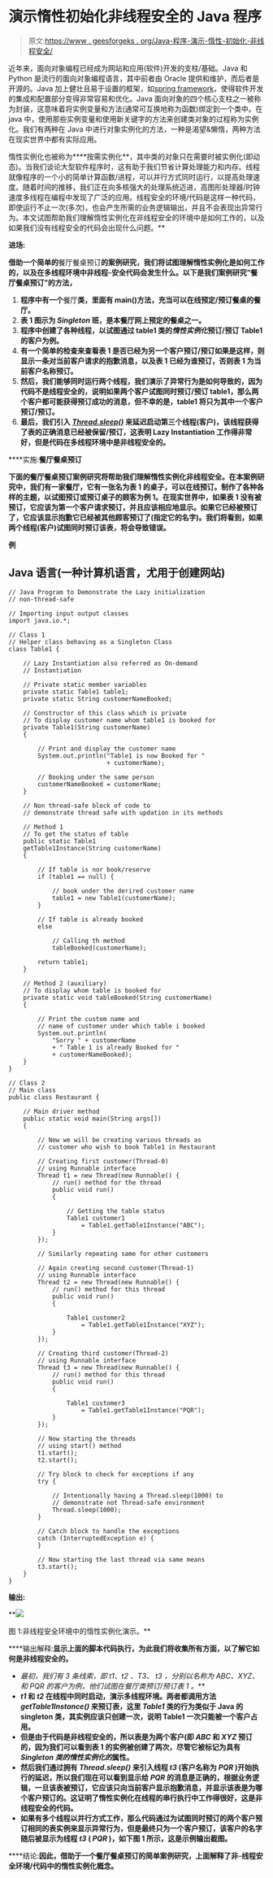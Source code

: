 # 演示惰性初始化非线程安全的 Java 程序

> 原文:[https://www . geesforgeks . org/Java-程序-演示-惰性-初始化-非线程安全/](https://www.geeksforgeeks.org/java-program-to-demonstrate-the-lazy-initialization-non-thread-safe/)

近年来，面向对象编程已经成为网站和应用(软件)开发的支柱/基础。Java 和 Python 是流行的面向对象编程语言，其中前者由 Oracle 提供和维护，而后者是开源的。Java 加上健壮且易于设置的框架，如[spring framework](https://www.geeksforgeeks.org/introduction-to-spring-framework/)，使得软件开发的集成和配置部分变得非常容易和优化。Java 面向对象的四个核心支柱之一被称为封装，这意味着将实例变量和方法(通常可互换地称为函数)绑定到一个类中。在 java 中，使用那些实例变量和使用新关键字的方法来创建类对象的过程称为实例化。我们有两种在 Java 中进行对象实例化的方法，一种是渴望&懒惰，两种方法在现实世界中都有实际应用。

惰性实例化也被称为****按需实例化**，其中类的对象只在需要时被实例化(即动态)。当我们谈论大型软件程序时，这有助于我们节省计算处理能力和内存。线程就像程序的一个小的简单计算函数/进程，可以并行方式同时运行，以提高处理速度。随着时间的推移，我们正在向多核强大的处理系统迈进，高图形处理器/时钟速度多线程在编程中发现了广泛的应用。线程安全的环境/代码是这样一种代码，即使运行不止一次(多次)，也会产生所需的业务逻辑输出，并且不会表现出异常行为。本文试图帮助我们理解惰性实例化在非线程安全的环境中是如何工作的，以及如果我们没有线程安全的代码会出现什么问题。**

****进场:****

**借助一个简单的**餐厅餐桌预订**的案例研究，我们将试图理解惰性实例化是如何工作的，以及在多线程环境中非线程**–**安全代码会发生什么。以下是我们案例研究“餐厅餐桌预订”的方法，**

1.  **程序中有一个**餐厅**类，里面有 main()方法，充当可以在线预定/预订餐桌的餐厅。**
2.  ****表 1** 图示为 *Singleton* 班，是本餐厅网上预定的餐桌之一。**
3.  **程序中创建了各种线程，以试图通过 table1 类的*惰性实例化*预订/预订 Table1 的客户为例。**
4.  **有一个简单的检查来查看表 1 是否已经为另一个客户预订/预订如果是这样，则显示一条对当前客户请求的抱歉消息，以及表 1 已经为谁预订，否则表 1 为当前客户名称预订。**
5.  **然后，我们能够同时运行两个线程，我们演示了异常行为是如何导致的，因为代码不是线程安全的，说明如果两个客户试图同时预订/预订 table1，那么两个客户都可能获得预订成功的消息，但不幸的是，table1 将只为其中一个客户预订/预订。**
6.  **最后，我们引入 [*Thread.sleep()*](https://www.geeksforgeeks.org/thread-sleep-method-in-java-with-examples/) 来延迟启动第三个线程(客户)，该线程获得了表的正确消息已经被保留/预订，这表明 Lazy Instantiation 工作得非常好，但是代码在多线程环境中是非线程安全的。**

****实施:**餐厅餐桌预订**

**下面的餐厅餐桌预订案例研究将帮助我们理解惰性实例化非线程安全。在本案例研究中，我们有一家餐厅，它有一张名为表 1 的桌子，可以在线预订。制作了各种各样的主题，以试图预订或预订桌子的顾客为例 1。在现实世界中，如果表 1 没有被预订，它应该为第一个客户请求预订，并且应该相应地显示。如果它已经被预订了，它应该显示抱歉它已经被其他顾客预订了(指定它的名字)。我们将看到，如果两个线程(客户)试图同时预订该表，将会导致错误。**

****例****

## **Java 语言(一种计算机语言，尤用于创建网站)**

```
// Java Program to Demonstrate the Lazy initialization
// non-thread-safe

// Importing input output classes
import java.io.*;

// Class 1
// Helper class behaving as a Singleton Class
class Table1 {

    // Lazy Instantiation also referred as On-demand
    // Instantiation

    // Private static member variables
    private static Table1 table1;
    private static String customerNameBooked;

    // Constructor of this class which is private
    // To display customer name whom table1 is booked for
    private Table1(String customerName)
    {

        // Print and display the customer name
        System.out.println("Table1 is now Booked for "
                           + customerName);

        // Booking under the same person
        customerNameBooked = customerName;
    }

    // Non thread-safe block of code to
    // demonstrate thread safe with updation in its methods

    // Method 1
    // To get the status of table
    public static Table1
    getTable1Instance(String customerName)
    {

        // If table is nor book/reserve
        if (table1 == null) {

            // book under the derired customer name
            table1 = new Table1(customerName);
        }

        // If table is already booked
        else

            // Calling th method
            tableBooked(customerName);

        return table1;
    }

    // Method 2 (auxiliary)
    // To display whom table is booked for
    private static void tableBooked(String customerName)
    {

        // Print the custom name and
        // name of customer under which table i booked
        System.out.println(
            "Sorry " + customerName
            + " Table 1 is already Booked for "
            + customerNameBooked);
    }
}

// Class 2
// Main class
public class Restaurant {

    // Main driver method
    public static void main(String args[])
    {

        // Now we will be creating various threads as
        // customer who wish to book Table1 in Restaurant

        // Creating first customer(Thread-0)
        // using Runnable interface
        Thread t1 = new Thread(new Runnable() {
            // run() method for the thread
            public void run()
            {

                // Getting the table status
                Table1 customer1
                    = Table1.getTable1Instance("ABC");
            }
        });

        // Similarly repeating same for other customers

        // Again creating second customer(Thread-1)
        // using Runnable interface
        Thread t2 = new Thread(new Runnable() {
            // run() method for this thread
            public void run()
            {

                Table1 customer2
                    = Table1.getTable1Instance("XYZ");
            }
        });

        // Creating third customer(Thread-2)
        // using Runnable interface
        Thread t3 = new Thread(new Runnable() {
            // run() method for this thread
            public void run()
            {

                Table1 customer3
                    = Table1.getTable1Instance("PQR");
            }
        });

        // Now starting the threads
        // using start() method
        t1.start();
        t2.start();

        // Try block to check for exceptions if any
        try {

            // Intentionally having a Thread.sleep(1000) to
            // demonstrate not Thread-safe environment
            Thread.sleep(1000);
        }

        // Catch block to handle the exceptions
        catch (InterruptedException e) {
        }

        // Now starting the last thread via same means
        t3.start();
    }
}
```

****输出:****

**![](img/faebb2c88b2d58592f25dd4aaf4f3bb5.png)

图 1:非线程安全环境中的惰性实例化演示。** 

****输出解释:**显示上面的脚本代码执行，为此我们将收集所有方面，以了解它如何是非线程安全的。**

*   **最初，我们有 3 条线索，即 *t1、t2* 、*T3、 *t3* ，分别以名称为 *ABC、XYZ、*和 *PQR* 的客户为例，他们试图在*餐厅*类预订/预订*表 1* 。***
*   ***t1* 和 *t2* 在线程中同时启动，演示多线程环境。两者都调用方法 *getTable1Instance()* 来预订表，这里 *Table1* 类的行为类似于 Java 的 singleton 类，其实例应该只创建一次，说明 Table1 一次只能被一个客户占用。**
*   **但是由于代码是非线程安全的，所以表是为两个客户(即 *ABC* 和 *XYZ* 预订的，因为我们可以看到表 1 的实例被创建了两次，尽管它被标记为具有*Singleton 类的惰性实例化的*属性。**
*   **然后我们通过拥有 *Thread.sleep()* 来引入线程 *t3* (客户名称为 *PQR* )开始执行的延迟，所以我们现在可以看到显示给 *PQR* 的消息是正确的，根据业务逻辑，一旦该表被预订，它应该只向当前客户显示抱歉消息，并显示该表是为哪个客户预订的。这证明了惰性实例化在线程的串行执行中工作得很好，这是非线程安全的代码。**
*   **如果有多个线程以并行方式工作，那么代码通过为试图同时预订的两个客户预订相同的表实例来显示异常行为，但是最终只为一个客户预订，该客户的名字随后被显示为线程 *t3* ( *PQR* )，如下图 1 所示，这是示例输出截图。**

****结论:**因此，借助于一个餐厅餐桌预订的简单案例研究，上面解释了非**–**线程安全环境/代码中的惰性实例化概念。**